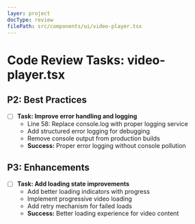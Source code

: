 ```yaml
---
layer: project
docType: review
filePath: src/components/ui/video-player.tsx
---
```


# Code Review Tasks: video-player.tsx

## P2: Best Practices
- [ ] **Task: Improve error handling and logging**
  - Line 58: Replace console.log with proper logging service
  - Add structured error logging for debugging
  - Remove console output from production builds
  - **Success:** Proper error logging without console pollution

## P3: Enhancements
- [ ] **Task: Add loading state improvements**
  - Add better loading indicators with progress
  - Implement progressive video loading
  - Add retry mechanism for failed loads
  - **Success:** Better loading experience for video content 